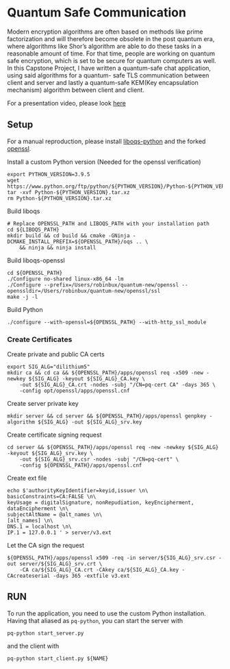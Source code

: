 # Quantum Safe Communication

Modern encryption algorithms are often based on methods like prime factorization and 
will therefore become obsolete in the post quantum era, where algorithms like Shor’s 
algorithm are able to do these tasks in a reasonable amount of time. 
For that time, people are working on quantum safe encryption, 
which is set to be secure for quantum computers as well. 
In this Capstone Project, I have written a quantum-safe chat application, 
using said algorithms for a quantum- safe TLS communication between client and server and 
lastly a quantum-safe KEM(Key encapsulation mechanism) algorithm between client and client.

For a presentation video, please look [here](https://www.youtube.com/watch?v=jMYAetzb9zk)


## Setup
For a manual reproduction, please install [liboqs-python](https://github.com/open-quantum-safe/liboqs-python) and the forked [openssl](https://github.com/open-quantum-safe/openssl). 

Install a custom Python version (Needed for the openssl verification)
```shell
export PYTHON_VERSION=3.9.5
wget https://www.python.org/ftp/python/${PYTHON_VERSION}/Python-${PYTHON_VERSION}.tar.xz
tar -xvf Python-${PYTHON_VERSION}.tar.xz
rm Python-${PYTHON_VERSION}.tar.xz
```

Build liboqs
```shell
# Replace OPENSSL_PATH and LIBOQS_PATH with your installation path
cd ${LIBOQS_PATH}
mkdir build && cd build && cmake -GNinja -DCMAKE_INSTALL_PREFIX=${OPENSSL_PATH}/oqs .. \
    && ninja && ninja install
```

Build liboqs-openssl
```shell
cd ${OPENSSL_PATH}
./Configure no-shared linux-x86_64 -lm
./Configure --prefix=/Users/robinbux/quantum-new/openssl --openssldir=/Users/robinbux/quantum-new/openssl/ssl
make -j -l
```

Build Python
```shell
./configure --with-openssl=${OPENSSL_PATH} --with-http_ssl_module
```

### Create Certificates
Create private and public CA certs
```shell
export SIG_ALG="dilithium5"
mkdir ca && cd ca && ${OPENSSL_PATH}/apps/openssl req -x509 -new -newkey ${SIG_ALG} -keyout ${SIG_ALG}_CA.key \
    -out ${SIG_ALG}_CA.crt -nodes -subj "/CN=pq-cert CA" -days 365 \
    -config opt/openssl/apps/openssl.cnf
```
Create server private key
```shell
mkdir server && cd server && ${OPENSSL_PATH}/apps/openssl genpkey -algorithm ${SIG_ALG} -out ${SIG_ALG}_srv.key
```
Create certificate signing request
```shell
cd server && ${OPENSSL_PATH}/apps/openssl req -new -newkey ${SIG_ALG} -keyout ${SIG_ALG}_srv.key \
    -out ${SIG_ALG}_srv.csr -nodes -subj "/CN=pq-cert" \
    -config ${OPENSSL_PATH}/apps/openssl.cnf
```
Create ext file
```shell
echo $'authorityKeyIdentifier=keyid,issuer \n\
basicConstraints=CA:FALSE \n\
keyUsage = digitalSignature, nonRepudiation, keyEncipherment, dataEncipherment \n\
subjectAltName = @alt_names \n\
[alt_names] \n\
DNS.1 = localhost \n\
IP.1 = 127.0.0.1 ' > server/v3.ext
```
Let the CA sign the request
```shell
${OPENSSL_PATH}/apps/openssl x509 -req -in server/${SIG_ALG}_srv.csr -out server/${SIG_ALG}_srv.crt \
    -CA ca/${SIG_ALG}_CA.crt -CAkey ca/${SIG_ALG}_CA.key -CAcreateserial -days 365 -extfile v3.ext
```

## RUN
To run the application, you need to use the custom Python installation. Having that aliased as `pq-python`, you can start the server with
```shell
pq-python start_server.py
```
and the client with 
```shell
pq-python start_client.py ${NAME}
```
